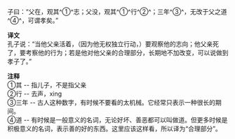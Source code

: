 子曰：“父在，观其^①^志；父没，观其^①^行^②^；三年^③^，无改于父之道^④^，可谓孝矣。”

**译文**  
孔子说：“当他父亲活着，（因为他无权独立行动，）要观察他的志向；他父亲死了，要考察他的行为；若是他对他父亲的合理部分，长期地不加改变，可以说做到孝子了。”

**注释**  
①其 -- 指儿子，不是指父亲   
②行 -- 去声，xing   
③三年 -- 古人这种数字，有时候不要看的太机械。它经常只表示一种很长的期间。   
④道 -- 有时候是一般意义的名词，无论好坏、善恶都可以叫做道。但更多时候是积极意义的名词，表示善的好的东西。这里应该这样看，所以译为“合理部分”。